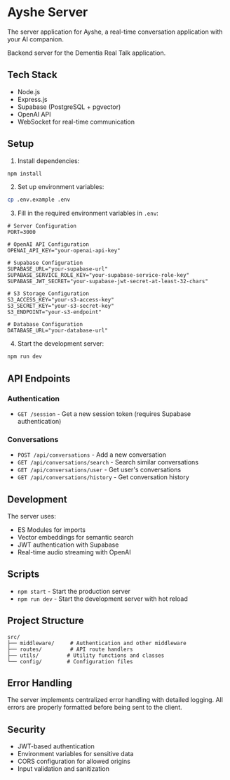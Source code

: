 # Ayshe Server

The server application for Ayshe, a real-time conversation application with your AI companion.

Backend server for the Dementia Real Talk application.

## Tech Stack

- Node.js
- Express.js
- Supabase (PostgreSQL + pgvector)
- OpenAI API
- WebSocket for real-time communication

## Setup

1. Install dependencies:
```bash
npm install
```

2. Set up environment variables:
```bash
cp .env.example .env
```

3. Fill in the required environment variables in `.env`:
```
# Server Configuration
PORT=3000

# OpenAI API Configuration
OPENAI_API_KEY="your-openai-api-key"

# Supabase Configuration
SUPABASE_URL="your-supabase-url"
SUPABASE_SERVICE_ROLE_KEY="your-supabase-service-role-key"
SUPABASE_JWT_SECRET="your-supabase-jwt-secret-at-least-32-chars"

# S3 Storage Configuration
S3_ACCESS_KEY="your-s3-access-key"
S3_SECRET_KEY="your-s3-secret-key"
S3_ENDPOINT="your-s3-endpoint"

# Database Configuration
DATABASE_URL="your-database-url"
```

4. Start the development server:
```bash
npm run dev
```

## API Endpoints

### Authentication
- `GET /session` - Get a new session token (requires Supabase authentication)

### Conversations
- `POST /api/conversations` - Add a new conversation
- `GET /api/conversations/search` - Search similar conversations
- `GET /api/conversations/user` - Get user's conversations
- `GET /api/conversations/history` - Get conversation history

## Development

The server uses:
- ES Modules for imports
- Vector embeddings for semantic search
- JWT authentication with Supabase
- Real-time audio streaming with OpenAI

## Scripts

- `npm start` - Start the production server
- `npm run dev` - Start the development server with hot reload

## Project Structure

```
src/
├── middleware/     # Authentication and other middleware
├── routes/         # API route handlers
├── utils/         # Utility functions and classes
└── config/        # Configuration files
```

## Error Handling

The server implements centralized error handling with detailed logging. All errors are properly formatted before being sent to the client.

## Security

- JWT-based authentication
- Environment variables for sensitive data
- CORS configuration for allowed origins
- Input validation and sanitization 